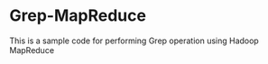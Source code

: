 Grep-MapReduce
==============

This is a sample code for performing Grep operation using Hadoop MapReduce

